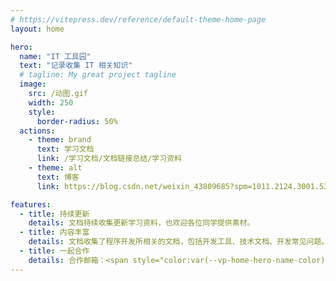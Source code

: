 ```yaml
---
# https://vitepress.dev/reference/default-theme-home-page
layout: home

hero:
  name: "IT 工具园"
  text: "记录收集 IT 相关知识"
  # tagline: My great project tagline
  image: 
    src: /动图.gif
    width: 250
    style:
      border-radius: 50%
  actions:
    - theme: brand
      text: 学习文档
      link: /学习文档/文档链接总结/学习资料
    - theme: alt
      text: 博客
      link: https://blog.csdn.net/weixin_43809685?spm=1011.2124.3001.5343

features:
  - title: 持续更新
    details: 文档持续收集更新学习资料，也欢迎各位同学提供素材。
  - title: 内容丰富
    details: 文档收集了程序开发所相关的文档，包括开发工具、技术文档、开发常见问题。
  - title: 一起合作
    details: 合作邮箱：<span style="color:var(--vp-home-hero-name-color)">2462875348@qq.com</span>
---
```


